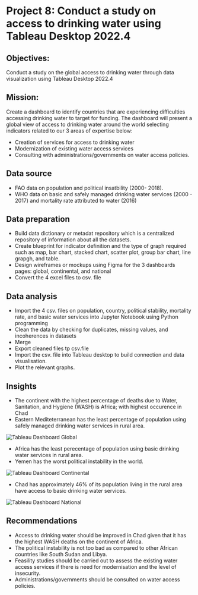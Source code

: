 # Project 8: Conduct a study on access to drinking water using Tableau Desktop 2022.4

## Objectives: 
Conduct a study on the global access to drinking water through data visualization using Tableau Desktop 2022.4

## Mission: 
Create a dashboard to identify countries that are experiencing difficulties accessing drinking water to target for funding. The dashboard will present a global view of access to drinking water around the world selecting indicators related to our 3 areas of expertise below:
- Creation of services for access to drinking water
- Modernization of existing water access services
- Consulting with administrations/governments on water access policies.
  
## Data source
- FAO data on population and political insatbility (2000- 2018).
- WHO data on basic and safely managed drinking water services (2000 - 2017) and mortality rate attributed to water (2016)

## Data preparation
- Build data dictionary or metadat repository which is a centralized repository of information about all the datasets.
- Create blueprint for indicator definition and the type of graph required such as map, bar chart, stacked chart, scatter plot, group bar chart, line grapgh, and table.
- Design wireframes or mockups using Figma for the 3 dashboards pages: global, continental, and national
- Convert the 4 excel files to csv. file
  
## Data analysis
- Import the 4 csv. files on population, country, political stability, mortality rate, and basic water services into Jupyter Notebook using Python programming
- Clean the data by checking for duplicates, missing values, and incoherences in datasets
- Merge 
- Export cleaned files tp csv.file
- Import the csv. file into Tableau desktop to build connection and data visualisation.
- Plot the relevant graphs.

## Insights

- The continent with the highest percentage of deaths due to Water, Sanitation, and Hygiene (WASH) is Africa; with highest occurence in Chad
- Eastern Mediteterranean has the least percentage of population using safely managed drinking water services in rural area.

![Tableau Dashboard Global](https://github.com/user-attachments/assets/90b8022f-8a1a-4079-a082-dfb8f1635a1e)

- Africa has the least perecentage of population using basic drinking water services in rural area.
- Yemen has the worst political instability in the world.

![Tableau Dashboard Continental](https://github.com/user-attachments/assets/4272af5a-b5e9-4d99-9069-b5ed4d08dfae)

- Chad has approximately 46% of its population living in the rural area have access to basic drinking water services.

![Tableau Dashboard National](https://github.com/user-attachments/assets/4d4bc346-e6be-49d8-b2a4-337233bcda67)

## Recommendations
-  Access to drinking water should be improved in Chad given that it has the highest WASH deaths on the continent of Africa.
-  The political instability is not too bad as compared to other African countries like South Sudan and Libya.
-  Feasility studies should be carried out to assess the existing water access services if there is need for modernisation and the level of insecurity.
-  Administrations/governments should be consulted on water access policies.


